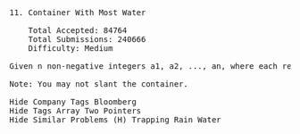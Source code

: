 <pre>
11. Container With Most Water

    Total Accepted: 84764
    Total Submissions: 240666
    Difficulty: Medium

Given n non-negative integers a1, a2, ..., an, where each represents a point at coordinate (i, ai). n vertical lines are drawn such that the two endpoints of line i is at (i, ai) and (i, 0). Find two lines, which together with x-axis forms a container, such that the container contains the most water.

Note: You may not slant the container.

Hide Company Tags Bloomberg
Hide Tags Array Two Pointers
Hide Similar Problems (H) Trapping Rain Water

</pre>
